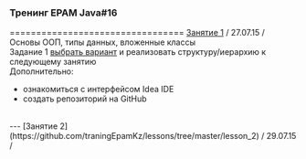 ### Тренинг EPAM Java#16
=================================
[Занятие 1](https://github.com/traningEpamKz/lessons/tree/master/lesson_1) / 27.07.15 / Основы ООП, типы данных, вложенные классы <br>
Задание 1 [выбрать вариант](https://github.com/traningEpamKz/lessons/blob/master/lesson_1/task1.docx) и реализовать структуру/иерархию к следующему занятию
<br>
Дополнительно: 
- ознакомиться с интерфейсом Idea IDE 
- создать репозиторий на GitHub
<br>
---
[Занятие 2](https://github.com/traningEpamKz/lessons/tree/master/lesson_2) / 29.07.15 / 
